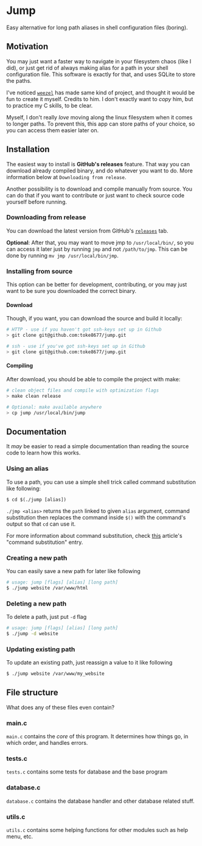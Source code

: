 # Jump
Easy alternative for long path aliases in shell configuration files (boring).

## Motivation
You may just want a faster way to navigate in your filesystem chaos (like I did), or just get rid of always making alias for a path in your shell configuration file. This software is exactly for that, and uses SQLite to store the paths.

I've noticed [`weezel`](https://github.com/weezel) has made same kind of project, and thought it would be fun to create it myself.
Credits to him. 
I don't exactly want to *copy* him, but to practice my C skills, to be clear.

Myself, I don't really _love_ moving along the linux filesystem when it comes to longer paths.
To prevent this, this app can store paths of your choice, so you can access them easier later on.

## Installation 
The easiest way to install is __GitHub's releases__ feature. 
That way you can download already compiled binary, and do whatever you want to do. 
More information below at `Downloading from release`.

Another possibility is to download and compile manually from source. 
You can do that if you want to contribute or just want to check source code yourself before running. 

### Downloading from release
You can download the latest version from GitHub's [`releases`](https://github.com/toke8677/jump/releases) tab.

**Optional**: After that, you may want to move jmp to `/usr/local/bin/`, 
so you can access it later just by running `jmp` and not `/path/to/jmp`.
This can be done by running `mv jmp /usr/local/bin/jmp`.

### Installing from source
This option can be better for development, contributing, or you may just want to be sure you downloaded the correct binary. 

#### Download
Though, if you want, you can download the source and build it locally:

```sh
# HTTP - use if you haven't got ssh-keys set up in Github
> git clone git@github.com:toke8677/jump.git

# ssh - use if you've got ssh-keys set up in Github
> git clone git@github.com:toke8677/jump.git
```

#### Compiling
After download, you should be able to compile the project with make:

```sh
# clean object files and compile with optimization flags 
> make clean release

# Optional: make available anywhere
> cp jump /usr/local/bin/jump
```

## Documentation
It *may* be easier to read a simple documentation than reading the source code to learn how this works.

### Using an alias
To use a path, you can use a simple shell trick called command substitution like following:

```shell
$ cd $(./jump [alias]) 
```

`./jmp <alias>`  returns the `path` linked to given `alias` argument, command substitution then replaces the command inside `$()` with the command's output so that `cd` can use it.

For more information about command substitution, check [this](https://www.linuxjournal.com/article/7385) article's "command substitution" entry.

### Creating a new path
You can easily save a new path for later like following

```sh
# usage: jump [flags] [alias] [long path] 
$ ./jump website /var/www/html 
```

### Deleting a new path
To delete a path, just put `-d` flag

```sh
# usage: jump [flags] [alias] [long path] 
$ ./jump -d website
```

### Updating existing path
To update an existing path, just reassign a value to it like following

```sh
$ ./jump website /var/www/my_website
```

## File structure
What does any of these files even contain?

### main.c
`main.c` contains the *core* of this program. It determines how things go, in which order, and handles errors.

### tests.c
`tests.c` contains some tests for database and the base program

### database.c
`database.c` contains the database handler and other database related stuff.

### utils.c
`utils.c` contains some helping functions for other modules such as help menu, etc.
